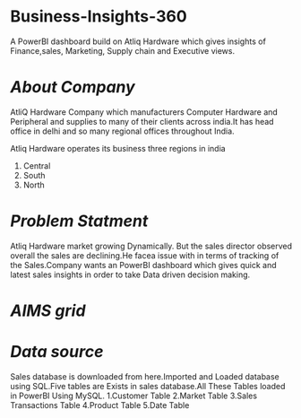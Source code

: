 # Business-Insights-360
A PowerBI dashboard build on Atliq Hardware which gives insights of Finance,sales, Marketing, Supply chain and Executive views.

# *About Company*
AtliQ Hardware Company which manufacturers Computer Hardware and Peripheral and supplies to many of their clients across india.It has head office in delhi and so many regional offices throughout India.

Atliq Hardware operates its business three regions in india 
1. Central
2. South
3. North

# *Problem Statment*
Atliq Hardware market growing Dynamically. But the sales director observed overall the sales are declining.He facea issue with in terms of tracking of the Sales.Company wants an PowerBI dashboard which gives quick and latest sales insights in order to take Data driven decision making.

# *AIMS grid*

# *Data source*
Sales database is downloaded from here.Imported and Loaded database using SQL.Five tables are Exists in sales database.All These Tables loaded in PowerBI Using MySQL.
1.Customer Table
2.Market Table
3.Sales Transactions Table
4.Product Table
5.Date Table


